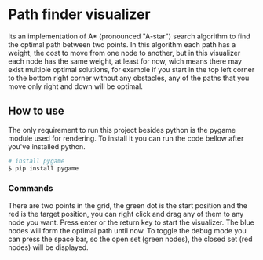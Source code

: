 # Path finder visualizer
Its an implementation of A* (pronounced "A-star") search algorithm to find the optimal path between two points. In this algorithm each path has a weight, the cost to move from one node to another, but in this visualizer each node has the same weight, at least for now, wich means there may exist multiple optimal solutions, for example if you start in the top left corner to the bottom right corner without any obstacles, any of the paths that you move only right and down will be optimal.

## How to use
The only requirement to run this project besides python is the pygame module used for rendering. To install it you can run the code bellow after you've installed python.
```bash
# install pygame
$ pip install pygame
``` 

### Commands
There are two points in the grid, the green dot is the start position and the red is the target position, you can right click and drag any of them to any node you want.
Press enter or the return key to start the visualizer. The blue nodes will form the optimal path until now. To toggle the debug mode you can press the space bar, so the open set (green nodes), the closed set (red nodes) will be displayed.